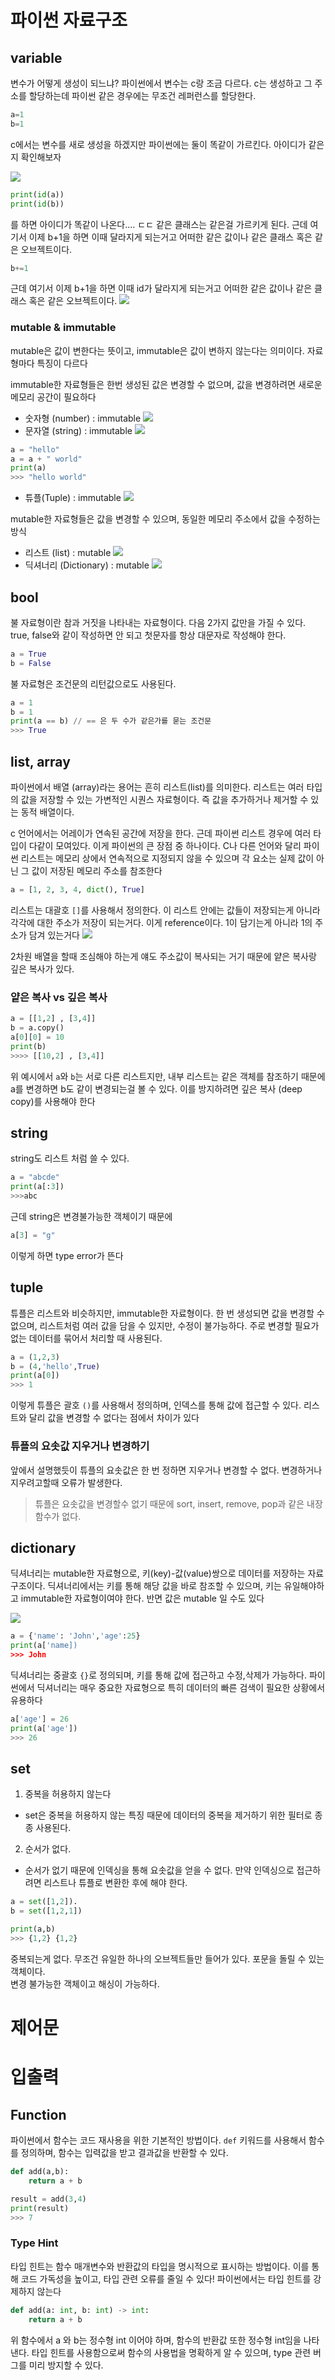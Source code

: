 # 파이썬 자료구조
## variable
변수가 어떻게 생성이 되느냐?
파이썬에서 변수는 c랑 조금 다르다. c는 생성하고 그 주소를 할당하는데 파이썬 같은 경우에는 무조건 레퍼런스를 할당한다. 

```python
a=1
b=1
```
c에서는 변수를 새로 생성을 하겠지만 파이썬에는 둘이 똑같이 가르킨다. 아이디가 같은지 확인해보자

![](https://velog.velcdn.com/images/soheean1370/post/d35a295e-3a20-44c2-9982-71c9dc3baabb/image.png)

```python
print(id(a))
print(id(b))
```
를 하면 아이디가 똑같이 나온다.... ㄷㄷ 같은 클래스는 같은걸 가르키게 된다.
근데 여기서 이제 b+1을 하면 이때 달라지게 되는거고 어떠한 같은 값이나 같은 클래스 혹은 같은 오브젝트이다.
```python
b+=1
```
근데 여기서 이제 b+1을 하면 이때 id가 달라지게 되는거고 어떠한 같은 값이나 같은 클래스 혹은 같은 오브젝트이다.
![](https://velog.velcdn.com/images/soheean1370/post/7ef702be-4351-4259-9eca-e3b8b62ea8b0/image.png)

### mutable & immutable
mutable은 값이 변한다는 뜻이고, immutable은 값이 변하지 않는다는 의미이다. 자료형마다 특징이 다르다

immutable한 자료형들은 한번 생성된 값은 변경할 수 없으며, 값을 변경하려면 새로운 메모리 공간이 필요하다
- 숫자형 (number) : immutable
![](https://velog.velcdn.com/images/soheean1370/post/4eb51064-72eb-4ca0-b1af-4a7eaa68c2ea/image.png)
- 문자열 (string) : immutable
![](https://velog.velcdn.com/images/soheean1370/post/648dc447-335a-4e21-b83f-c26fb1a44ae0/image.png)
```python
a = "hello"
a = a + " world"
print(a)
>>> "hello world"
```
- 튜플(Tuple) : immutable
![](https://velog.velcdn.com/images/soheean1370/post/7f536eed-7985-422c-9987-ed14f1499b5e/image.png)

mutable한 자료형들은 값을 변경할 수 있으며, 동일한 메모리 주소에서 값을 수정하는 방식
- 리스트 (list) : mutable
![](https://velog.velcdn.com/images/soheean1370/post/a3464987-41e6-4284-8f03-ccac6859efea/image.png)
- 딕셔너리 (Dictionary) : mutable 
![](https://velog.velcdn.com/images/soheean1370/post/68ace804-5f8c-45ff-bd5f-bc4b513da620/image.png)

## bool
불 자료형이란 참과 거짓을 나타내는 자료형이다. 다음 2가지 값만을 가질 수 있다. true, false와 같이 작성하면 안 되고 첫문자를 항상 대문자로 작성해야 한다.

```python
a = True
b = False
```

불 자료형은 조건문의 리턴값으로도 사용된다.

```python
a = 1
b = 1
print(a == b) // == 은 두 수가 같은가를 묻는 조건문
>>> True
```
## list, array
파이썬에서 배열 (array)라는 용어는 흔히 리스트(list)를 의미한다. 리스트는 여러 타입의 값을 저장할 수 있는 가변적인 시퀀스 자료형이다. 즉 값을 추가하거나 제거할 수 있는 동적 배열이다. 

c 언어에서는 어레이가 연속된 공간에 저장을 한다. 근데 파이썬 리스트 경우에 여러 타입이 다같이 모여있다. 이게 파이썬의 큰 장점 중 하나이다. C나 다른 언어와 달리 파이썬 리스트는 메모리 상에서 연속적으로 지정되지 않을 수 있으며 각 요소는 실제 값이 아닌 그 값이 저장된 메모리 주소를 참조한다

```python
a = [1, 2, 3, 4, dict(), True]
```
리스트는 대괄호 `[]`를 사용해서 정의한다. 이 리스트 안에는 값들이 저장되는게 아니라 각각에 대한 주소가 저장이 되는거다. 이게 reference이다. 1이 담기는게 아니라 1의 주소가 담겨 있는거다
![](https://velog.velcdn.com/images/soheean1370/post/1ae5932b-c637-4e2c-83cc-ce76fd800330/image.png)

2차원 배열을 할때 조심해야 하는게 얘도 주소값이 복사되는 거기 때문에 얕은 복사랑 깊은 복사가 있다.

### 얕은 복사 vs 깊은 복사
```python
a = [[1,2] , [3,4]]
b = a.copy()
a[0][0] = 10
print(b)
>>>> [[10,2] , [3,4]]
```
위 예시에서 `a`와 `b`는 서로 다른 리스트지만, 내부 리스트는 같은 객체를 참조하기 때문에 a를 변경하면 b도 같이 변경되는걸 볼 수 있다. 이를 방지하려면 깊은 복사 (deep copy)를 사용해야 한다

## string

string도 리스트 처럼 쓸 수 있다. 
```python
a = "abcde"
print(a[:3])
>>>abc
```
근데 string은 변경불가능한 객체이기 때문에 
```python
a[3] = "g"
```
이렇게 하면 type error가 뜬다
## tuple
튜플은 리스트와 비슷하지만, immutable한 자료형이다. 한 번 생성되면 값을 변경할 수 없으며, 리스트처럼 여러 값을 담을 수 있지만, 수정이 불가능하다. 주로 변경할 필요가 없는 데이터를 묶어서 처리할 때 사용된다.

```python
a = (1,2,3)
b = (4,'hello',True)
print(a[0])
>>> 1
```
이렇게 튜플은 괄호 `()`를 사용해서 정의하며, 인덱스를 통해 값에 접근할 수 있다. 리스트와 달리 값을 변경할 수 없다는 점에서 차이가 있다

### 튜플의 요솟값 지우거나 변경하기
앞에서 설명했듯이 튜플의 요솟값은 한 번 정하면 지우거나 변경할 수 없다. 
변경하거나 지우려고할때 오류가 발생한다.

> 튜플은 요솟값을 변경할수 없기 때문에 sort, insert, remove, pop과 같은 내장 함수가 없다.

## dictionary
딕셔너리는 mutable한 자료형으로, 키(key)-값(value)쌍으로 데이터를 저장하는 자료 구조이다. 딕셔너리에서는 키를 통해 해당 값을 바로 참조할 수 있으며, 키는 유일해야하고 immutable한 자료형이여야 한다. 반면 값은 mutable 일 수도 있다

![](https://wikidocs.net/images/page/16/02_5_baseball.png)

```python
a = {'name': 'John','age':25}
print(a['name])
>>> John
```
딕셔너리는 중괄호 `{}`로 정의되며, 키를 통해 값에 접근하고 수정,삭제가 가능하다. 파이썬에서 딕셔너리는 매우 중요한 자료형으로 특히 데이터의 빠른 검색이 필요한 상황에서 유용하다
```python
a['age'] = 26
print(a['age'])
>>> 26
```

## set
1. 중복을 허용하지 않는다
- set은 중복을 허용하지 않는 특징 때문에 데이터의 중복을 제거하기 위한 필터로 종종 사용된다.
2. 순서가 없다. 
- 순서가 없기 때문에 인덱싱을 통해 요솟값을 얻을 수 없다. 만약 인덱싱으로 접근하려면 리스트나 튜플로 변환한 후에 해야 한다.

```python
a = set([1,2]).
b = set([1,2,1])

print(a,b)
>>> {1,2} {1,2}
```
중복되는게 없다. 무조건 유일한 하나의 오브젝트들만 들어가 있다. 포문을 돌릴 수 있는 객체이다.     
변경 불가능한 객체이고 해싱이 가능하다.


# 제어문  



# 입출력



## Function
파이썬에서 함수는 코드 재사용을 위한 기본적인 방법이다. `def` 키워드를 사용해서 함수를 정의하며, 함수는 입력값을 받고 결과값을 반환할 수 있다.

```python
def add(a,b):
    return a + b

result = add(3,4)
print(result)
>>> 7
```
### Type Hint
타입 힌트는 함수 매개변수와 반환값의 타입을 명시적으로 표시하는 방법이다. 이를 통해 코드 가독성을 높이고, 타입 관련 오류를 줄일 수 있다! 파이썬에서는 타입 힌트를 강제하지 않는다

```python
def add(a: int, b: int) -> int:
    return a + b
```
위 함수에서 a 와 b는 정수형 int 이어야 하며, 함수의 반환값 또한 정수형 int임을 나타낸다. 타입 힌트를 사용함으로써 함수의 사용법을 명확하게 알 수 있으며, type 관련 버그를 미리 방지할 수 있다.
